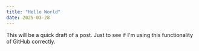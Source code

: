 ```yaml
---
title: "Hello World"
date: 2025-03-28
---
```


This will be a quick draft of a post. Just to see if I'm using this functionality of GitHub correctly.
